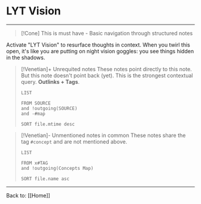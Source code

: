 # LYT Vision
---

> [!Cone] This is must have - Basic navigation through structured notes 

Activate "LYT Vision" to resurface thoughts in context. When you twirl this open, it's like you are putting on night vision goggles: you see things hidden in the shadows.

> [!Venetian]+ Unrequited notes
> These notes point directly to this note. But this note doesn't point back (yet). This is the strongest contextual query. **Outlinks + Tags**.
> 
> ```dataview
> LIST
> 
> FROM SOURCE
> and !outgoing(SOURCE)
> and -#map
> 
> SORT file.mtime desc
> ```

> [!Venetian]- Unmentioned notes in common
> These notes share the tag `#concept` and are not mentioned above.
> 
> ```dataview
> LIST
> 
> FROM x#TAG
> and !outgoing(Concepts Map)
> 
> SORT file.name asc
> ```

---

Back to: [[Home]]